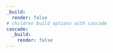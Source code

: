 ```yaml
---
_build:
  render: false
# children build options with cascade
cascade:
  _build:
    render: false
---
```

